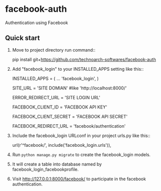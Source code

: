 # facebook-auth
Authentication using Facebook

Quick start
-----------

1. Move to project directory run command::

    pip install git+https://github.com/technoarch-softwares/facebook-auth

2. Add "facebook_login" to your INSTALLED_APPS setting like this::

    INSTALLED_APPS = (
        ...
        'facebook_login',
    )
    
    SITE_URL = 'SITE DOMIAN' #like 'http://localhost:8000/'
    
    ERROR_REDIRECT_URL = 'SITE LOGIN URL'
    
    FACEBOOK_CLIENT_ID = 'FACEBOOK API KEY'
    
    FACEBOOK_CLIENT_SECRET = 'FACEBOOK API SECRET'
    
    FACEBOOK_REDIRECT_URL = 'facebook/authentication'

3. Include the facebook_login URLconf in your project urls.py like this::

    url(r'^facebook/', include('facebook_login.urls')),

4. Run `python manage.py migrate` to create the facebook_login models.

5. It will create a table into database named by facebook_login_facebookprofile.

6. Visit http://127.0.0.1:8000/facebook/ to participate in the facebook authentication.

